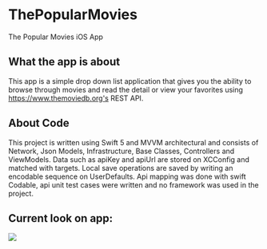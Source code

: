 # ThePopularMovies
The Popular Movies iOS App

## What the app is about
This app is a simple drop down list application that gives you the ability to browse through movies and read the detail or view your favorites using https://www.themoviedb.org's REST API.

## About Code
This project is written using Swift 5 and MVVM architectural and consists of Network, Json Models, Infrastructure, Base Classes, Controllers and ViewModels. Data such as apiKey and apiUrl are stored on XCConfig and matched with targets. Local save operations are saved by writing an encodable sequence on UserDefaults. Api mapping was done with swift Codable, api unit test cases were written and no framework was used in the project.

## Current look on app:
![](https://im4.ezgif.com/tmp/ezgif-4-3ec128f44b5b.gif)
